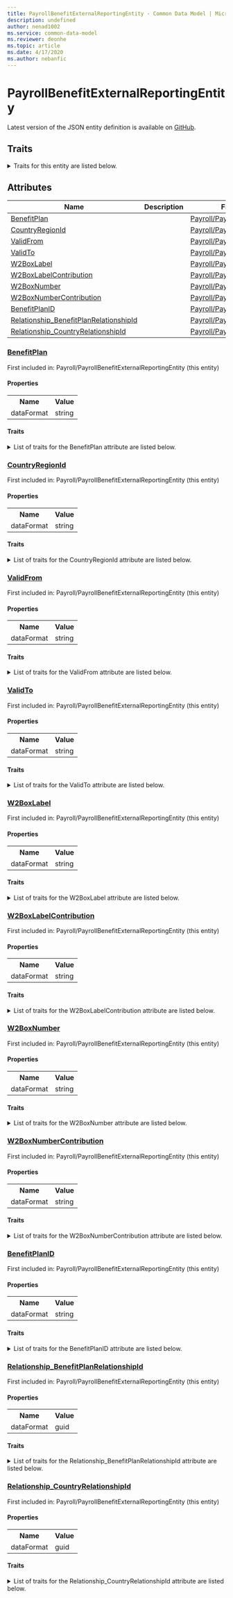 ```yaml
---
title: PayrollBenefitExternalReportingEntity - Common Data Model | Microsoft Docs
description: undefined
author: nenad1002
ms.service: common-data-model
ms.reviewer: deonhe
ms.topic: article
ms.date: 4/17/2020
ms.author: nebanfic
---
```


# PayrollBenefitExternalReportingEntity

  
 Latest version of the JSON entity definition is available on <a href="https://github.com/Microsoft/CDM/tree/master/schemaDocuments/core/erp/Entities/HumanResources/Payroll/PayrollBenefitExternalReportingEntity.cdm.json" target="_blank">GitHub</a>.  

## Traits

<details>
<summary>Traits for this entity are listed below.  
</summary>

**is.CDM.entityVersion**  
  <table><tr><th>Parameter</th><th>Value</th><th>Data type</th><th>Explanation</th></tr><tr><td>versionNumber</td><td>"1.0.0"</td><td>string</td><td>semantic version number of the entity</td></tr></table>

**is.application.releaseVersion**  
  <table><tr><th>Parameter</th><th>Value</th><th>Data type</th><th>Explanation</th></tr><tr><td>releaseVersion</td><td>"10.0.13.0"</td><td>string</td><td>semantic version number of the application introducing this entity</td></tr></table>

</details>

## Attributes

|Name|Description|First Included in Instance|
|---|---|---|
|[BenefitPlan](#BenefitPlan)||<a href="PayrollBenefitExternalReportingEntity.md" target="_blank">Payroll/PayrollBenefitExternalReportingEntity</a>|
|[CountryRegionId](#CountryRegionId)||<a href="PayrollBenefitExternalReportingEntity.md" target="_blank">Payroll/PayrollBenefitExternalReportingEntity</a>|
|[ValidFrom](#ValidFrom)||<a href="PayrollBenefitExternalReportingEntity.md" target="_blank">Payroll/PayrollBenefitExternalReportingEntity</a>|
|[ValidTo](#ValidTo)||<a href="PayrollBenefitExternalReportingEntity.md" target="_blank">Payroll/PayrollBenefitExternalReportingEntity</a>|
|[W2BoxLabel](#W2BoxLabel)||<a href="PayrollBenefitExternalReportingEntity.md" target="_blank">Payroll/PayrollBenefitExternalReportingEntity</a>|
|[W2BoxLabelContribution](#W2BoxLabelContribution)||<a href="PayrollBenefitExternalReportingEntity.md" target="_blank">Payroll/PayrollBenefitExternalReportingEntity</a>|
|[W2BoxNumber](#W2BoxNumber)||<a href="PayrollBenefitExternalReportingEntity.md" target="_blank">Payroll/PayrollBenefitExternalReportingEntity</a>|
|[W2BoxNumberContribution](#W2BoxNumberContribution)||<a href="PayrollBenefitExternalReportingEntity.md" target="_blank">Payroll/PayrollBenefitExternalReportingEntity</a>|
|[BenefitPlanID](#BenefitPlanID)||<a href="PayrollBenefitExternalReportingEntity.md" target="_blank">Payroll/PayrollBenefitExternalReportingEntity</a>|
|[Relationship_BenefitPlanRelationshipId](#Relationship_BenefitPlanRelationshipId)||<a href="PayrollBenefitExternalReportingEntity.md" target="_blank">Payroll/PayrollBenefitExternalReportingEntity</a>|
|[Relationship_CountryRelationshipId](#Relationship_CountryRelationshipId)||<a href="PayrollBenefitExternalReportingEntity.md" target="_blank">Payroll/PayrollBenefitExternalReportingEntity</a>|

### <a href=#BenefitPlan name="BenefitPlan">BenefitPlan</a>

First included in: Payroll/PayrollBenefitExternalReportingEntity (this entity)  

#### Properties

<table><tr><th>Name</th><th>Value</th></tr><tr><td>dataFormat</td><td>string</td></tr></table>

#### Traits

<details>
<summary>List of traits for the BenefitPlan attribute are listed below.</summary>

**is.dataFormat.character**  
**is.dataFormat.big**  
**is.dataFormat.array**  
**is.dataFormat.character**  
**is.dataFormat.array**  
</details>

### <a href=#CountryRegionId name="CountryRegionId">CountryRegionId</a>

First included in: Payroll/PayrollBenefitExternalReportingEntity (this entity)  

#### Properties

<table><tr><th>Name</th><th>Value</th></tr><tr><td>dataFormat</td><td>string</td></tr></table>

#### Traits

<details>
<summary>List of traits for the CountryRegionId attribute are listed below.</summary>

**is.dataFormat.character**  
**is.dataFormat.big**  
**is.dataFormat.array**  
**is.dataFormat.character**  
**is.dataFormat.array**  
</details>

### <a href=#ValidFrom name="ValidFrom">ValidFrom</a>

First included in: Payroll/PayrollBenefitExternalReportingEntity (this entity)  

#### Properties

<table><tr><th>Name</th><th>Value</th></tr><tr><td>dataFormat</td><td>string</td></tr></table>

#### Traits

<details>
<summary>List of traits for the ValidFrom attribute are listed below.</summary>

**is.dataFormat.character**  
**is.dataFormat.big**  
**is.dataFormat.array**  
**is.dataFormat.character**  
**is.dataFormat.array**  
</details>

### <a href=#ValidTo name="ValidTo">ValidTo</a>

First included in: Payroll/PayrollBenefitExternalReportingEntity (this entity)  

#### Properties

<table><tr><th>Name</th><th>Value</th></tr><tr><td>dataFormat</td><td>string</td></tr></table>

#### Traits

<details>
<summary>List of traits for the ValidTo attribute are listed below.</summary>

**is.dataFormat.character**  
**is.dataFormat.big**  
**is.dataFormat.array**  
**is.dataFormat.character**  
**is.dataFormat.array**  
</details>

### <a href=#W2BoxLabel name="W2BoxLabel">W2BoxLabel</a>

First included in: Payroll/PayrollBenefitExternalReportingEntity (this entity)  

#### Properties

<table><tr><th>Name</th><th>Value</th></tr><tr><td>dataFormat</td><td>string</td></tr></table>

#### Traits

<details>
<summary>List of traits for the W2BoxLabel attribute are listed below.</summary>

**is.dataFormat.character**  
**is.dataFormat.big**  
**is.dataFormat.array**  
**is.dataFormat.character**  
**is.dataFormat.array**  
</details>

### <a href=#W2BoxLabelContribution name="W2BoxLabelContribution">W2BoxLabelContribution</a>

First included in: Payroll/PayrollBenefitExternalReportingEntity (this entity)  

#### Properties

<table><tr><th>Name</th><th>Value</th></tr><tr><td>dataFormat</td><td>string</td></tr></table>

#### Traits

<details>
<summary>List of traits for the W2BoxLabelContribution attribute are listed below.</summary>

**is.dataFormat.character**  
**is.dataFormat.big**  
**is.dataFormat.array**  
**is.dataFormat.character**  
**is.dataFormat.array**  
</details>

### <a href=#W2BoxNumber name="W2BoxNumber">W2BoxNumber</a>

First included in: Payroll/PayrollBenefitExternalReportingEntity (this entity)  

#### Properties

<table><tr><th>Name</th><th>Value</th></tr><tr><td>dataFormat</td><td>string</td></tr></table>

#### Traits

<details>
<summary>List of traits for the W2BoxNumber attribute are listed below.</summary>

**is.dataFormat.character**  
**is.dataFormat.big**  
**is.dataFormat.array**  
**is.dataFormat.character**  
**is.dataFormat.array**  
</details>

### <a href=#W2BoxNumberContribution name="W2BoxNumberContribution">W2BoxNumberContribution</a>

First included in: Payroll/PayrollBenefitExternalReportingEntity (this entity)  

#### Properties

<table><tr><th>Name</th><th>Value</th></tr><tr><td>dataFormat</td><td>string</td></tr></table>

#### Traits

<details>
<summary>List of traits for the W2BoxNumberContribution attribute are listed below.</summary>

**is.dataFormat.character**  
**is.dataFormat.big**  
**is.dataFormat.array**  
**is.dataFormat.character**  
**is.dataFormat.array**  
</details>

### <a href=#BenefitPlanID name="BenefitPlanID">BenefitPlanID</a>

First included in: Payroll/PayrollBenefitExternalReportingEntity (this entity)  

#### Properties

<table><tr><th>Name</th><th>Value</th></tr><tr><td>dataFormat</td><td>string</td></tr></table>

#### Traits

<details>
<summary>List of traits for the BenefitPlanID attribute are listed below.</summary>

**is.dataFormat.character**  
**is.dataFormat.big**  
**is.dataFormat.array**  
**is.dataFormat.character**  
**is.dataFormat.array**  
</details>

### <a href=#Relationship_BenefitPlanRelationshipId name="Relationship_BenefitPlanRelationshipId">Relationship_BenefitPlanRelationshipId</a>

First included in: Payroll/PayrollBenefitExternalReportingEntity (this entity)  

#### Properties

<table><tr><th>Name</th><th>Value</th></tr><tr><td>dataFormat</td><td>guid</td></tr></table>

#### Traits

<details>
<summary>List of traits for the Relationship_BenefitPlanRelationshipId attribute are listed below.</summary>

**is.dataFormat.character**  
**is.dataFormat.big**  
**is.dataFormat.array**  
**is.dataFormat.guid**  
**means.identity.entityId**  
**is.linkedEntity.identifier**  
Marks the attribute(s) that hold foreign key references to a linked (used as an attribute) entity. This attribute is added to the resolved entity to enumerate the referenced entities.  <table><tr><th>Parameter</th><th>Value</th><th>Data type</th><th>Explanation</th></tr><tr><td>entityReferences</td><td>empty table</td><td>entity</td><td>a reference to the constant entity holding the list of entity references</td></tr></table>

**is.dataFormat.guid**  
**is.dataFormat.character**  
**is.dataFormat.array**  
</details>

### <a href=#Relationship_CountryRelationshipId name="Relationship_CountryRelationshipId">Relationship_CountryRelationshipId</a>

First included in: Payroll/PayrollBenefitExternalReportingEntity (this entity)  

#### Properties

<table><tr><th>Name</th><th>Value</th></tr><tr><td>dataFormat</td><td>guid</td></tr></table>

#### Traits

<details>
<summary>List of traits for the Relationship_CountryRelationshipId attribute are listed below.</summary>

**is.dataFormat.character**  
**is.dataFormat.big**  
**is.dataFormat.array**  
**is.dataFormat.guid**  
**means.identity.entityId**  
**is.linkedEntity.identifier**  
Marks the attribute(s) that hold foreign key references to a linked (used as an attribute) entity. This attribute is added to the resolved entity to enumerate the referenced entities.  <table><tr><th>Parameter</th><th>Value</th><th>Data type</th><th>Explanation</th></tr><tr><td>entityReferences</td><td>empty table</td><td>entity</td><td>a reference to the constant entity holding the list of entity references</td></tr></table>

**is.dataFormat.guid**  
**is.dataFormat.character**  
**is.dataFormat.array**  
</details>
